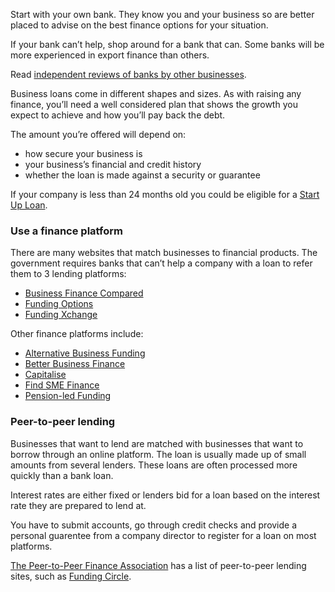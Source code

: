 Start with your own bank. They know you and your business so are better placed to advise on the best finance options for your situation. 

If your bank can&rsquo;t help, shop around for a bank that can. Some banks will be more experienced in export finance than others. 

Read [independent reviews of banks by other businesses](http://www.businessbankinginsight.co.uk "Compare business banking products and services with Business Banking Insight's impartial rating system"). 

Business loans come in different shapes and sizes. As with raising any finance, you&rsquo;ll need a well considered plan that shows the growth you expect to achieve and how you&rsquo;ll pay back the debt.

The amount you’re offered will depend on:

- how secure your business is
- your business’s financial and credit history
- whether the loan is made against a security or guarantee 

If your company is less than 24 months old you could be eligible for a [Start Up Loan](https://www.gov.uk/apply-start-up-loan "Apply for a Start Up Loan").

### Use a finance platform

There are many websites that match businesses to financial products. The government requires banks that can’t help a company with a loan to refer them to 3 lending platforms:

* [Business Finance Compared](https://www.businessfinancecompared.com/ "Business Finance Compared")
* [Funding Options](https://exporting.fundingoptions.com/ "Funding Options")
* [Funding Xchange](https://www.fundingxchange.co.uk/?affiliate=ukef "Funding Xchange")

Other finance platforms include:

* [Alternative Business Funding](https://www.alternativebusinessfunding.co.uk/ "Alternative Business Funding")
* [Better Business Finance](http://www.betterbusinessfinance.co.uk/ "Better Business Finance")
* [Capitalise](https://capitalise.com/partners/exporting-is-great "Capitalise")
* [Find SME Finance](http://www.findsmefinance.co.uk/ "Find SME Finance")
* [Pension-led Funding](https://www.pensionledfunding.com/ "Pension-led Funding")

### Peer-to-peer lending

Businesses that want to lend are matched with businesses that want to borrow through an online platform. The loan is usually made up of small amounts from several lenders. These loans are often processed more quickly than a bank loan.

Interest rates are either fixed or lenders bid for a loan based on the interest rate they are prepared to lend at.

You have to submit accounts, go through credit checks and provide a personal guarentee from a company director to register for a loan on most platforms.

[The Peer-to-Peer Finance Association](http://p2pfa.info/p2pfa-members "Peer-to-Peer Finance Association") has a list of peer-to-peer lending sites, such as [Funding Circle](https://www.fundingcircle.com/uk/businesses/ "Funding Circle").

